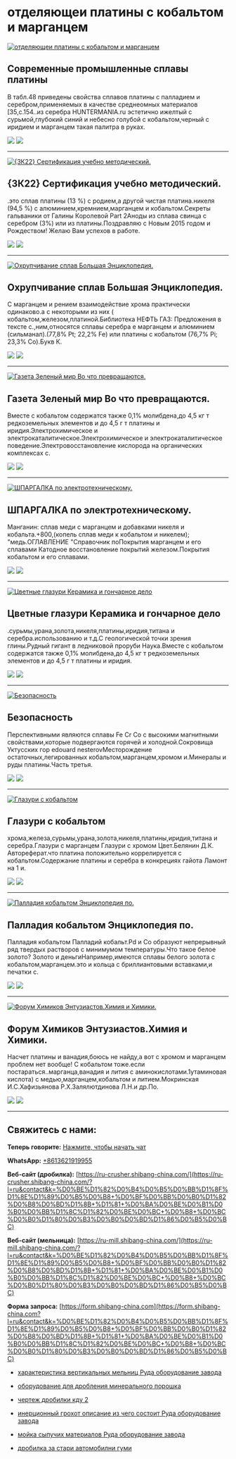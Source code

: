 # отделяющеи платины с кобальтом и марганцем

<a href="https://swt.shibang-china.com/?l=ru&img&k=%D0%BE%D1%82%D0%B4%D0%B5%D0%BB%D1%8F%D1%8E%D1%89%D0%B5%D0%B8+%D0%BF%D0%BB%D0%B0%D1%82%D0%B8%D0%BD%D1%8B+%D1%81+%D0%BA%D0%BE%D0%B1%D0%B0%D0%BB%D1%8C%D1%82%D0%BE%D0%BC+%D0%B8+%D0%BC%D0%B0%D1%80%D0%B3%D0%B0%D0%BD%D1%86%D0%B5%D0%BC" target="_blank">![отделяющеи платины с кобальтом и марганцем](http://static.shibang-china.com/all-800x300/818.jpg)</a>

## Современные промышленные сплавы платины
В табл.48 приведены свойства сплавов платины с палладием и серебром,применяемых в качестве среднеомных материалов [35,с.154..из серебра HUNTERMANIA.ru эстетично ижелтый с сурьмой,глубокий синий и небесно голубой с кобальтом,черный с иридием и марганцем такая палитра в руках.


<a href="https://whatsapp.shibangsoft.com/WhatsApp.php" target="_blank" title="WhatsApp">![](http://static.shibang-china.com/icon/whatsapp.png)</a> <a href="https://swt.shibang-china.com/?l=ru&icon&k=%D0%BE%D1%82%D0%B4%D0%B5%D0%BB%D1%8F%D1%8E%D1%89%D0%B5%D0%B8+%D0%BF%D0%BB%D0%B0%D1%82%D0%B8%D0%BD%D1%8B+%D1%81+%D0%BA%D0%BE%D0%B1%D0%B0%D0%BB%D1%8C%D1%82%D0%BE%D0%BC+%D0%B8+%D0%BC%D0%B0%D1%80%D0%B3%D0%B0%D0%BD%D1%86%D0%B5%D0%BC" target="_blank">![](http://static.shibang-china.com/icon/chat-ru.png)</a>

---

<a href="https://swt.shibang-china.com/?l=ru&img&k=%D0%BE%D1%82%D0%B4%D0%B5%D0%BB%D1%8F%D1%8E%D1%89%D0%B5%D0%B8+%D0%BF%D0%BB%D0%B0%D1%82%D0%B8%D0%BD%D1%8B+%D1%81+%D0%BA%D0%BE%D0%B1%D0%B0%D0%BB%D1%8C%D1%82%D0%BE%D0%BC+%D0%B8+%D0%BC%D0%B0%D1%80%D0%B3%D0%B0%D0%BD%D1%86%D0%B5%D0%BC" target="_blank">![{3К22} Сертификация учебно методический.](http://static.shibang-china.com/all-800x300/300.jpg)</a>

## {3К22} Сертификация учебно методический.
.это сплав платины (13 %) с родием,а другой чистая платина.никеля (94,5 %) с алюминием,кремнием,марганцем и кобальтом.Секреты гальваники от Галины Королевой Part 2Аноды из сплава свинца с серебром (3%) или из платины.Поздравляю с Новым 2015 годом и Рождеством! Желаю Вам успехов в работе.


<a href="https://whatsapp.shibangsoft.com/WhatsApp.php" target="_blank" title="WhatsApp">![](http://static.shibang-china.com/icon/whatsapp.png)</a> <a href="https://swt.shibang-china.com/?l=ru&icon&k=%D0%BE%D1%82%D0%B4%D0%B5%D0%BB%D1%8F%D1%8E%D1%89%D0%B5%D0%B8+%D0%BF%D0%BB%D0%B0%D1%82%D0%B8%D0%BD%D1%8B+%D1%81+%D0%BA%D0%BE%D0%B1%D0%B0%D0%BB%D1%8C%D1%82%D0%BE%D0%BC+%D0%B8+%D0%BC%D0%B0%D1%80%D0%B3%D0%B0%D0%BD%D1%86%D0%B5%D0%BC" target="_blank">![](http://static.shibang-china.com/icon/chat-ru.png)</a>

---

<a href="https://swt.shibang-china.com/?l=ru&img&k=%D0%BE%D1%82%D0%B4%D0%B5%D0%BB%D1%8F%D1%8E%D1%89%D0%B5%D0%B8+%D0%BF%D0%BB%D0%B0%D1%82%D0%B8%D0%BD%D1%8B+%D1%81+%D0%BA%D0%BE%D0%B1%D0%B0%D0%BB%D1%8C%D1%82%D0%BE%D0%BC+%D0%B8+%D0%BC%D0%B0%D1%80%D0%B3%D0%B0%D0%BD%D1%86%D0%B5%D0%BC" target="_blank">![Охрупчивание сплав Большая Энциклопедия.](http://static.shibang-china.com/all-800x300/659.jpg)</a>

## Охрупчивание сплав Большая Энциклопедия.
С марганцем и рением взаимодействие хрома практически одинаково.а с некоторыми из них ( кобальтом,железом,платиной.Библиотека НЕФТЬ ГАЗ: Предложения в тексте с.,ним,относятся сплавы серебра е марганцем и алюминием (сильманал).(77,8% Pt; 22,2% Fe) или платины с кобальтом (76,7% Pi; 23,3% Со).Букв К.


<a href="https://whatsapp.shibangsoft.com/WhatsApp.php" target="_blank" title="WhatsApp">![](http://static.shibang-china.com/icon/whatsapp.png)</a> <a href="https://swt.shibang-china.com/?l=ru&icon&k=%D0%BE%D1%82%D0%B4%D0%B5%D0%BB%D1%8F%D1%8E%D1%89%D0%B5%D0%B8+%D0%BF%D0%BB%D0%B0%D1%82%D0%B8%D0%BD%D1%8B+%D1%81+%D0%BA%D0%BE%D0%B1%D0%B0%D0%BB%D1%8C%D1%82%D0%BE%D0%BC+%D0%B8+%D0%BC%D0%B0%D1%80%D0%B3%D0%B0%D0%BD%D1%86%D0%B5%D0%BC" target="_blank">![](http://static.shibang-china.com/icon/chat-ru.png)</a>

---

<a href="https://swt.shibang-china.com/?l=ru&img&k=%D0%BE%D1%82%D0%B4%D0%B5%D0%BB%D1%8F%D1%8E%D1%89%D0%B5%D0%B8+%D0%BF%D0%BB%D0%B0%D1%82%D0%B8%D0%BD%D1%8B+%D1%81+%D0%BA%D0%BE%D0%B1%D0%B0%D0%BB%D1%8C%D1%82%D0%BE%D0%BC+%D0%B8+%D0%BC%D0%B0%D1%80%D0%B3%D0%B0%D0%BD%D1%86%D0%B5%D0%BC" target="_blank">![Газета Зеленый мир Во что превращаются.](http://static.shibang-china.com/all-800x300/223.jpg)</a>

## Газета Зеленый мир Во что превращаются.
Вместе с кобальтом содержатся также 0,1% молибдена,до 4,5 кг т редкоземельных элементов и до 4,5 г т платины и иридия.Электрохимическое и электрокаталитическое.Электрохимическое и электрокаталитическое поведение.Электровосстановление кислорода на органических комплексах с.


<a href="https://whatsapp.shibangsoft.com/WhatsApp.php" target="_blank" title="WhatsApp">![](http://static.shibang-china.com/icon/whatsapp.png)</a> <a href="https://swt.shibang-china.com/?l=ru&icon&k=%D0%BE%D1%82%D0%B4%D0%B5%D0%BB%D1%8F%D1%8E%D1%89%D0%B5%D0%B8+%D0%BF%D0%BB%D0%B0%D1%82%D0%B8%D0%BD%D1%8B+%D1%81+%D0%BA%D0%BE%D0%B1%D0%B0%D0%BB%D1%8C%D1%82%D0%BE%D0%BC+%D0%B8+%D0%BC%D0%B0%D1%80%D0%B3%D0%B0%D0%BD%D1%86%D0%B5%D0%BC" target="_blank">![](http://static.shibang-china.com/icon/chat-ru.png)</a>

---

<a href="https://swt.shibang-china.com/?l=ru&img&k=%D0%BE%D1%82%D0%B4%D0%B5%D0%BB%D1%8F%D1%8E%D1%89%D0%B5%D0%B8+%D0%BF%D0%BB%D0%B0%D1%82%D0%B8%D0%BD%D1%8B+%D1%81+%D0%BA%D0%BE%D0%B1%D0%B0%D0%BB%D1%8C%D1%82%D0%BE%D0%BC+%D0%B8+%D0%BC%D0%B0%D1%80%D0%B3%D0%B0%D0%BD%D1%86%D0%B5%D0%BC" target="_blank">![ШПАРГАЛКА по электротехническому.](http://static.shibang-china.com/all-800x300/1015.jpg)</a>

## ШПАРГАЛКА по электротехническому.
Манганин: сплав меди с марганцем и добавками никеля и кобальта.+800,(копель сплав меди к кобальтом и никелем); "медь.ОГЛАВЛЕНИЕ "Справочник поПокрытия марганцем и его сплавами Катодное восстановление покрытий железом.Покрытия кобальтом и его сплавами.


<a href="https://whatsapp.shibangsoft.com/WhatsApp.php" target="_blank" title="WhatsApp">![](http://static.shibang-china.com/icon/whatsapp.png)</a> <a href="https://swt.shibang-china.com/?l=ru&icon&k=%D0%BE%D1%82%D0%B4%D0%B5%D0%BB%D1%8F%D1%8E%D1%89%D0%B5%D0%B8+%D0%BF%D0%BB%D0%B0%D1%82%D0%B8%D0%BD%D1%8B+%D1%81+%D0%BA%D0%BE%D0%B1%D0%B0%D0%BB%D1%8C%D1%82%D0%BE%D0%BC+%D0%B8+%D0%BC%D0%B0%D1%80%D0%B3%D0%B0%D0%BD%D1%86%D0%B5%D0%BC" target="_blank">![](http://static.shibang-china.com/icon/chat-ru.png)</a>

---

<a href="https://swt.shibang-china.com/?l=ru&img&k=%D0%BE%D1%82%D0%B4%D0%B5%D0%BB%D1%8F%D1%8E%D1%89%D0%B5%D0%B8+%D0%BF%D0%BB%D0%B0%D1%82%D0%B8%D0%BD%D1%8B+%D1%81+%D0%BA%D0%BE%D0%B1%D0%B0%D0%BB%D1%8C%D1%82%D0%BE%D0%BC+%D0%B8+%D0%BC%D0%B0%D1%80%D0%B3%D0%B0%D0%BD%D1%86%D0%B5%D0%BC" target="_blank">![Цветные глазури Керамика и гончарное дело](http://static.shibang-china.com/all-800x300/390.jpg)</a>

## Цветные глазури Керамика и гончарное дело
.сурьмы,урана,золота,никеля,платины,иридия,титана и серебра.использованию и т.д.С геологической точки зрения глины.Рудный гигант в ледниковой проруби Наука.Вместе с кобальтом содержатся также 0,1% молибдена,до 4,5 кг т редкоземельных элементов и до 4,5 г т платины и иридия.


<a href="https://whatsapp.shibangsoft.com/WhatsApp.php" target="_blank" title="WhatsApp">![](http://static.shibang-china.com/icon/whatsapp.png)</a> <a href="https://swt.shibang-china.com/?l=ru&icon&k=%D0%BE%D1%82%D0%B4%D0%B5%D0%BB%D1%8F%D1%8E%D1%89%D0%B5%D0%B8+%D0%BF%D0%BB%D0%B0%D1%82%D0%B8%D0%BD%D1%8B+%D1%81+%D0%BA%D0%BE%D0%B1%D0%B0%D0%BB%D1%8C%D1%82%D0%BE%D0%BC+%D0%B8+%D0%BC%D0%B0%D1%80%D0%B3%D0%B0%D0%BD%D1%86%D0%B5%D0%BC" target="_blank">![](http://static.shibang-china.com/icon/chat-ru.png)</a>

---

<a href="https://swt.shibang-china.com/?l=ru&img&k=%D0%BE%D1%82%D0%B4%D0%B5%D0%BB%D1%8F%D1%8E%D1%89%D0%B5%D0%B8+%D0%BF%D0%BB%D0%B0%D1%82%D0%B8%D0%BD%D1%8B+%D1%81+%D0%BA%D0%BE%D0%B1%D0%B0%D0%BB%D1%8C%D1%82%D0%BE%D0%BC+%D0%B8+%D0%BC%D0%B0%D1%80%D0%B3%D0%B0%D0%BD%D1%86%D0%B5%D0%BC" target="_blank">![Безопасность](http://static.shibang-china.com/all-800x300/484.jpg)</a>

## Безопасность
Перспективными являются сплавы Fe Cr Co с высокими магнитными свойствами,которые подвергаются горячей и холодной.Сокровища Уктусских гор edouard nesterovМесторождение остаточных,легированных кобальтом,марганцем,хромом и.Минералы и руды платины.Часть третья.


<a href="https://whatsapp.shibangsoft.com/WhatsApp.php" target="_blank" title="WhatsApp">![](http://static.shibang-china.com/icon/whatsapp.png)</a> <a href="https://swt.shibang-china.com/?l=ru&icon&k=%D0%BE%D1%82%D0%B4%D0%B5%D0%BB%D1%8F%D1%8E%D1%89%D0%B5%D0%B8+%D0%BF%D0%BB%D0%B0%D1%82%D0%B8%D0%BD%D1%8B+%D1%81+%D0%BA%D0%BE%D0%B1%D0%B0%D0%BB%D1%8C%D1%82%D0%BE%D0%BC+%D0%B8+%D0%BC%D0%B0%D1%80%D0%B3%D0%B0%D0%BD%D1%86%D0%B5%D0%BC" target="_blank">![](http://static.shibang-china.com/icon/chat-ru.png)</a>

---

<a href="https://swt.shibang-china.com/?l=ru&img&k=%D0%BE%D1%82%D0%B4%D0%B5%D0%BB%D1%8F%D1%8E%D1%89%D0%B5%D0%B8+%D0%BF%D0%BB%D0%B0%D1%82%D0%B8%D0%BD%D1%8B+%D1%81+%D0%BA%D0%BE%D0%B1%D0%B0%D0%BB%D1%8C%D1%82%D0%BE%D0%BC+%D0%B8+%D0%BC%D0%B0%D1%80%D0%B3%D0%B0%D0%BD%D1%86%D0%B5%D0%BC" target="_blank">![Глазури с кобальтом](http://static.shibang-china.com/all-800x300/673.jpg)</a>

## Глазури с кобальтом
хрома,железа,сурьмы,урана,золота,никеля,платины,иридия,титана и серебра.Глазури с марганцем Глазури с хромом Цвет.Белянин Д.К. Автореферат.что платина положительно коррелируется с кобальтом.Содержание платины и серебра в конкрециях гайота Ламонт на 1 и.


<a href="https://whatsapp.shibangsoft.com/WhatsApp.php" target="_blank" title="WhatsApp">![](http://static.shibang-china.com/icon/whatsapp.png)</a> <a href="https://swt.shibang-china.com/?l=ru&icon&k=%D0%BE%D1%82%D0%B4%D0%B5%D0%BB%D1%8F%D1%8E%D1%89%D0%B5%D0%B8+%D0%BF%D0%BB%D0%B0%D1%82%D0%B8%D0%BD%D1%8B+%D1%81+%D0%BA%D0%BE%D0%B1%D0%B0%D0%BB%D1%8C%D1%82%D0%BE%D0%BC+%D0%B8+%D0%BC%D0%B0%D1%80%D0%B3%D0%B0%D0%BD%D1%86%D0%B5%D0%BC" target="_blank">![](http://static.shibang-china.com/icon/chat-ru.png)</a>

---

<a href="https://swt.shibang-china.com/?l=ru&img&k=%D0%BE%D1%82%D0%B4%D0%B5%D0%BB%D1%8F%D1%8E%D1%89%D0%B5%D0%B8+%D0%BF%D0%BB%D0%B0%D1%82%D0%B8%D0%BD%D1%8B+%D1%81+%D0%BA%D0%BE%D0%B1%D0%B0%D0%BB%D1%8C%D1%82%D0%BE%D0%BC+%D0%B8+%D0%BC%D0%B0%D1%80%D0%B3%D0%B0%D0%BD%D1%86%D0%B5%D0%BC" target="_blank">![Палладия кобальтом Энциклопедия по.](http://static.shibang-china.com/all-800x300/1051.jpg)</a>

## Палладия кобальтом Энциклопедия по.
Палладия кобальтом Палладий кобальт.Pd и Со образуют непрерывный ряд твердых растворов с минимумом температуры.Что такое белое золото? Золото и деньгиНапример,имеются сплавы белого золота с кобальтом,марганцем.это и кольца с бриллиантовыми вставками,и печатки с.


<a href="https://whatsapp.shibangsoft.com/WhatsApp.php" target="_blank" title="WhatsApp">![](http://static.shibang-china.com/icon/whatsapp.png)</a> <a href="https://swt.shibang-china.com/?l=ru&icon&k=%D0%BE%D1%82%D0%B4%D0%B5%D0%BB%D1%8F%D1%8E%D1%89%D0%B5%D0%B8+%D0%BF%D0%BB%D0%B0%D1%82%D0%B8%D0%BD%D1%8B+%D1%81+%D0%BA%D0%BE%D0%B1%D0%B0%D0%BB%D1%8C%D1%82%D0%BE%D0%BC+%D0%B8+%D0%BC%D0%B0%D1%80%D0%B3%D0%B0%D0%BD%D1%86%D0%B5%D0%BC" target="_blank">![](http://static.shibang-china.com/icon/chat-ru.png)</a>

---

<a href="https://swt.shibang-china.com/?l=ru&img&k=%D0%BE%D1%82%D0%B4%D0%B5%D0%BB%D1%8F%D1%8E%D1%89%D0%B5%D0%B8+%D0%BF%D0%BB%D0%B0%D1%82%D0%B8%D0%BD%D1%8B+%D1%81+%D0%BA%D0%BE%D0%B1%D0%B0%D0%BB%D1%8C%D1%82%D0%BE%D0%BC+%D0%B8+%D0%BC%D0%B0%D1%80%D0%B3%D0%B0%D0%BD%D1%86%D0%B5%D0%BC" target="_blank">![Форум Химиков Энтузиастов.Химия и Химики.](http://static.shibang-china.com/all-800x300/1342.jpg)</a>

## Форум Химиков Энтузиастов.Химия и Химики.
Насчет платины и ванадия,боюсь не найду,а вот с хромом и марганцем проблем нет вообще! С кобальтом тоже.если постараться..марганца,ванадия и лития с аминокислотами.1утаминовая кислота) с медью,марганцем,кобальтом и литием.Мокринская И.С.Хафизьянова Р.Х.Залялютдинова Л.Н.и др.По.


<a href="https://whatsapp.shibangsoft.com/WhatsApp.php" target="_blank" title="WhatsApp">![](http://static.shibang-china.com/icon/whatsapp.png)</a> <a href="https://swt.shibang-china.com/?l=ru&icon&k=%D0%BE%D1%82%D0%B4%D0%B5%D0%BB%D1%8F%D1%8E%D1%89%D0%B5%D0%B8+%D0%BF%D0%BB%D0%B0%D1%82%D0%B8%D0%BD%D1%8B+%D1%81+%D0%BA%D0%BE%D0%B1%D0%B0%D0%BB%D1%8C%D1%82%D0%BE%D0%BC+%D0%B8+%D0%BC%D0%B0%D1%80%D0%B3%D0%B0%D0%BD%D1%86%D0%B5%D0%BC" target="_blank">![](http://static.shibang-china.com/icon/chat-ru.png)</a>

---
## Свяжитесь с нами:

**Теперь говорите:** [Нажмите, чтобы начать чат](https://swt.shibang-china.com?l=ru&contact&k=%D0%BE%D1%82%D0%B4%D0%B5%D0%BB%D1%8F%D1%8E%D1%89%D0%B5%D0%B8+%D0%BF%D0%BB%D0%B0%D1%82%D0%B8%D0%BD%D1%8B+%D1%81+%D0%BA%D0%BE%D0%B1%D0%B0%D0%BB%D1%8C%D1%82%D0%BE%D0%BC+%D0%B8+%D0%BC%D0%B0%D1%80%D0%B3%D0%B0%D0%BD%D1%86%D0%B5%D0%BC)

**WhatsApp:**  [+8613621919955](https://whatsapp.shibangsoft.com/WhatsApp.php)

**Веб-сайт (дробилка):** [https://ru-crusher.shibang-china.com/](https://ru-crusher.shibang-china.com/?l=ru&contact&k=%D0%BE%D1%82%D0%B4%D0%B5%D0%BB%D1%8F%D1%8E%D1%89%D0%B5%D0%B8+%D0%BF%D0%BB%D0%B0%D1%82%D0%B8%D0%BD%D1%8B+%D1%81+%D0%BA%D0%BE%D0%B1%D0%B0%D0%BB%D1%8C%D1%82%D0%BE%D0%BC+%D0%B8+%D0%BC%D0%B0%D1%80%D0%B3%D0%B0%D0%BD%D1%86%D0%B5%D0%BC)

**Веб-сайт (мельница):** [https://ru-mill.shibang-china.com/](https://ru-mill.shibang-china.com/?l=ru&contact&k=%D0%BE%D1%82%D0%B4%D0%B5%D0%BB%D1%8F%D1%8E%D1%89%D0%B5%D0%B8+%D0%BF%D0%BB%D0%B0%D1%82%D0%B8%D0%BD%D1%8B+%D1%81+%D0%BA%D0%BE%D0%B1%D0%B0%D0%BB%D1%8C%D1%82%D0%BE%D0%BC+%D0%B8+%D0%BC%D0%B0%D1%80%D0%B3%D0%B0%D0%BD%D1%86%D0%B5%D0%BC)

**Форма запроса:** [https://form.shibang-china.com](https://form.shibang-china.com?l=ru&contact&k=%D0%BE%D1%82%D0%B4%D0%B5%D0%BB%D1%8F%D1%8E%D1%89%D0%B5%D0%B8+%D0%BF%D0%BB%D0%B0%D1%82%D0%B8%D0%BD%D1%8B+%D1%81+%D0%BA%D0%BE%D0%B1%D0%B0%D0%BB%D1%8C%D1%82%D0%BE%D0%BC+%D0%B8+%D0%BC%D0%B0%D1%80%D0%B3%D0%B0%D0%BD%D1%86%D0%B5%D0%BC)

* [характеристика вертикальных мельниц Руда оборудование завода](../97/%D1%85%D0%B0%D1%80%D0%B0%D0%BA%D1%82%D0%B5%D1%80%D0%B8%D1%81%D1%82%D0%B8%D0%BA%D0%B0%20%D0%B2%D0%B5%D1%80%D1%82%D0%B8%D0%BA%D0%B0%D0%BB%D1%8C%D0%BD%D1%8B%D1%85%20%D0%BC%D0%B5%D0%BB%D1%8C%D0%BD%D0%B8%D1%86%20%D0%A0%D1%83%D0%B4%D0%B0%20%D0%BE%D0%B1%D0%BE%D1%80%D1%83%D0%B4%D0%BE%D0%B2%D0%B0%D0%BD%D0%B8%D0%B5%20%D0%B7%D0%B0%D0%B2%D0%BE%D0%B4%D0%B0.md)

* [оборудование для дробления минерального порошка](../93/%D0%BE%D0%B1%D0%BE%D1%80%D1%83%D0%B4%D0%BE%D0%B2%D0%B0%D0%BD%D0%B8%D0%B5%20%D0%B4%D0%BB%D1%8F%20%D0%B4%D1%80%D0%BE%D0%B1%D0%BB%D0%B5%D0%BD%D0%B8%D1%8F%20%D0%BC%D0%B8%D0%BD%D0%B5%D1%80%D0%B0%D0%BB%D1%8C%D0%BD%D0%BE%D0%B3%D0%BE%20%D0%BF%D0%BE%D1%80%D0%BE%D1%88%D0%BA%D0%B0.md)

* [чертеж дробилки кду 2](../103/%D1%87%D0%B5%D1%80%D1%82%D0%B5%D0%B6%20%D0%B4%D1%80%D0%BE%D0%B1%D0%B8%D0%BB%D0%BA%D0%B8%20%D0%BA%D0%B4%D1%83%202.md)

* [инерционный грохот описание из чего состоит Руда оборудование завода](../98/%D0%B8%D0%BD%D0%B5%D1%80%D1%86%D0%B8%D0%BE%D0%BD%D0%BD%D1%8B%D0%B9%20%D0%B3%D1%80%D0%BE%D1%85%D0%BE%D1%82%20%D0%BE%D0%BF%D0%B8%D1%81%D0%B0%D0%BD%D0%B8%D0%B5%20%D0%B8%D0%B7%20%D1%87%D0%B5%D0%B3%D0%BE%20%D1%81%D0%BE%D1%81%D1%82%D0%BE%D0%B8%D1%82%20%D0%A0%D1%83%D0%B4%D0%B0%20%D0%BE%D0%B1%D0%BE%D1%80%D1%83%D0%B4%D0%BE%D0%B2%D0%B0%D0%BD%D0%B8%D0%B5%20%D0%B7%D0%B0%D0%B2%D0%BE%D0%B4%D0%B0.md)

* [мойка сыпучих материалов Руда оборудование завода](../98/%D0%BC%D0%BE%D0%B9%D0%BA%D0%B0%20%D1%81%D1%8B%D0%BF%D1%83%D1%87%D0%B8%D1%85%20%D0%BC%D0%B0%D1%82%D0%B5%D1%80%D0%B8%D0%B0%D0%BB%D0%BE%D0%B2%20%D0%A0%D1%83%D0%B4%D0%B0%20%D0%BE%D0%B1%D0%BE%D1%80%D1%83%D0%B4%D0%BE%D0%B2%D0%B0%D0%BD%D0%B8%D0%B5%20%D0%B7%D0%B0%D0%B2%D0%BE%D0%B4%D0%B0.md)

* [дробилка за стари автомобилни гуми](../102/%D0%B4%D1%80%D0%BE%D0%B1%D0%B8%D0%BB%D0%BA%D0%B0%20%D0%B7%D0%B0%20%D1%81%D1%82%D0%B0%D1%80%D0%B8%20%D0%B0%D0%B2%D1%82%D0%BE%D0%BC%D0%BE%D0%B1%D0%B8%D0%BB%D0%BD%D0%B8%20%D0%B3%D1%83%D0%BC%D0%B8.md)